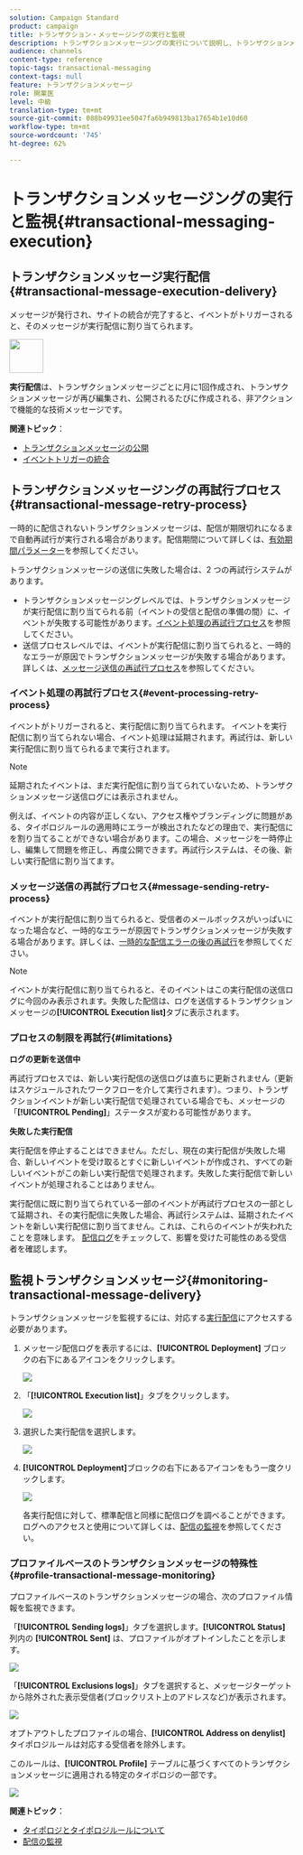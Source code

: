 ```yaml
---
solution: Campaign Standard
product: campaign
title: トランザクション・メッセージングの実行と監視
description: トランザクションメッセージングの実行について説明し、トランザクションメッセージを監視する方法を確認します。
audience: channels
content-type: reference
topic-tags: transactional-messaging
context-tags: null
feature: トランザクションメッセージ
role: 開業医
level: 中級
translation-type: tm+mt
source-git-commit: 088b49931ee5047fa6b949813ba17654b1e10d60
workflow-type: tm+mt
source-wordcount: '745'
ht-degree: 62%

---
```



# トランザクションメッセージングの実行と監視{#transactional-messaging-execution}

## トランザクションメッセージ実行配信{#transactional-message-execution-delivery}

メッセージが発行され、サイトの統合が完了すると、イベントがトリガーされると、そのメッセージが実行配信に割り当てられます。

<img src="assets/do-not-localize/icon_concepts.svg" width="60px">

**実行配信**&#x200B;は、トランザクションメッセージごとに月に1回作成され、トランザクションメッセージが再び編集され、公開されるたびに作成される、非アクションで機能的な技術メッセージです。

**関連トピック**：
* [トランザクションメッセージの公開](../../channels/using/publishing-transactional-message.md#publishing-a-transactional-message)
* [イベントトリガーの統合](../../channels/using/getting-started-with-transactional-msg.md#integrate-event-trigger)

## トランザクションメッセージングの再試行プロセス{#transactional-message-retry-process}

一時的に配信されないトランザクションメッセージは、配信が期限切れになるまで自動再試行が実行される場合があります。配信期間について詳しくは、[有効期間パラメーター](../../administration/using/configuring-email-channel.md#validity-period-parameters)を参照してください。

トランザクションメッセージの送信に失敗した場合は、2 つの再試行システムがあります。

* トランザクションメッセージングレベルでは、トランザクションメッセージが実行配信に割り当てられる前（イベントの受信と配信の準備の間）に、イベントが失敗する可能性があります。[イベント処理の再試行プロセス](#event-processing-retry-process)を参照してください。
* 送信プロセスレベルでは、イベントが実行配信に割り当てられると、一時的なエラーが原因でトランザクションメッセージが失敗する場合があります。詳しくは、[メッセージ送信の再試行プロセス](#message-sending-retry-process)を参照してください。

### イベント処理の再試行プロセス{#event-processing-retry-process}

イベントがトリガーされると、実行配信に割り当てられます。 イベントを実行配信に割り当てられない場合、イベント処理は延期されます。再試行は、新しい実行配信に割り当てられるまで実行されます。

>[!NOTE]
>
>延期されたイベントは、まだ実行配信に割り当てられていないため、トランザクションメッセージ送信ログには表示されません。

例えば、イベントの内容が正しくない、アクセス権やブランディングに問題がある、タイポロジルールの適用時にエラーが検出されたなどの理由で、実行配信にを割り当てることができない場合があります。この場合、メッセージを一時停止し、編集して問題を修正し、再度公開できます。再試行システムは、その後、新しい実行配信に割り当てます。

### メッセージ送信の再試行プロセス{#message-sending-retry-process}

イベントが実行配信に割り当てられると、受信者のメールボックスがいっぱいになった場合など、一時的なエラーが原因でトランザクションメッセージが失敗する場合があります。詳しくは、[一時的な配信エラーの後の再試行](../../sending/using/understanding-delivery-failures.md#retries-after-a-delivery-temporary-failure)を参照してください。

>[!NOTE]
>
>イベントが実行配信に割り当てられると、そのイベントはこの実行配信の送信ログに今回のみ表示されます。失敗した配信は、ログを送信するトランザクションメッセージの&#x200B;**[!UICONTROL Execution list]**&#x200B;タブに表示されます。

### プロセスの制限を再試行{#limitations}

**ログの更新を送信中**

再試行プロセスでは、新しい実行配信の送信ログは直ちに更新されません（更新はスケジュールされたワークフローを介して実行されます）。つまり、トランザクションイベントが新しい実行配信で処理されている場合でも、メッセージの「**[!UICONTROL Pending]**」ステータスが変わる可能性があります。

**失敗した実行配信**

実行配信を停止することはできません。ただし、現在の実行配信が失敗した場合、新しいイベントを受け取るとすぐに新しいイベントが作成され、すべての新しいイベントがこの新しい実行配信で処理されます。失敗した実行配信で新しいイベントが処理されることはありません。

実行配信に既に割り当てられている一部のイベントが再試行プロセスの一部として延期され、その実行配信に失敗した場合、再試行システムは、延期されたイベントを新しい実行配信に割り当てません。これは、これらのイベントが失われたことを意味します。 [配信ログ](#monitoring-transactional-message-delivery)をチェックして、影響を受けた可能性のある受信者を確認します。

## 監視トランザクションメッセージ{#monitoring-transactional-message-delivery}

トランザクションメッセージを監視するには、対応する[実行配信](#transactional-message-execution-delivery)にアクセスする必要があります。

1. メッセージ配信ログを表示するには、**[!UICONTROL Deployment]** ブロックの右下にあるアイコンをクリックします。

   ![](assets/message-center_access_logs.png)

1. 「**[!UICONTROL Execution list]**」タブをクリックします。

   ![](assets/message-center_execution_tab.png)

1. 選択した実行配信を選択します。

   ![](assets/message-center_execution_delivery.png)

1. **[!UICONTROL Deployment]**&#x200B;ブロックの右下にあるアイコンをもう一度クリックします。

   ![](assets/message-center_execution_access_logs.png)

   各実行配信に対して、標準配信と同様に配信ログを調べることができます。 ログへのアクセスと使用について詳しくは、[配信の監視](../../sending/using/monitoring-a-delivery.md)を参照してください。

### プロファイルベースのトランザクションメッセージの特殊性{#profile-transactional-message-monitoring}

プロファイルベースのトランザクションメッセージの場合、次のプロファイル情報を監視できます。

「**[!UICONTROL Sending logs]**」タブを選択します。**[!UICONTROL Status]** 列内の **[!UICONTROL Sent]** は、プロファイルがオプトインしたことを示します。

![](assets/message-center_marketing_sending_logs.png)

「**[!UICONTROL Exclusions logs]**」タブを選択すると、メッセージターゲットから除外された表示受信者(ブロックリスト上のアドレスなど)が表示されます。

![](assets/message-center_marketing_exclusion_logs.png)

オプトアウトしたプロファイルの場合、**[!UICONTROL Address on denylist]** タイポロジルールは対応する受信者を除外します。

このルールは、**[!UICONTROL Profile]** テーブルに基づくすべてのトランザクションメッセージに適用される特定のタイポロジの一部です。

![](assets/message-center_marketing_typology.png)

**関連トピック**：

* [タイポロジとタイポロジルールについて](../../sending/using/about-typology-rules.md)
* [配信の監視](../../sending/using/monitoring-a-delivery.md)
